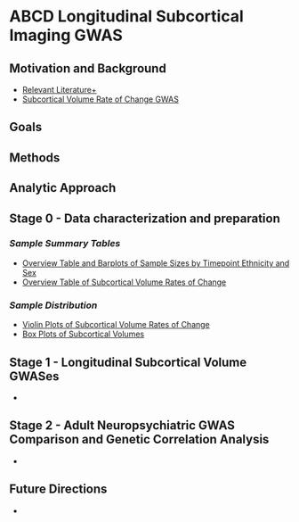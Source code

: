 # **ABCD Longitudinal Subcortical Imaging GWAS**
## Motivation and Background
  - [Relevant Literature+](https://docs.google.com/spreadsheets/d/1daRx5JcFafNdxd7xn3jf4QrojfYBzgE11LgFUIyP4KY)
  - [Subcortical Volume Rate of Change GWAS](https://docs.google.com/presentation/d/1imbz7NTb-ypPThKh5Nri7HHCE4QzD9rOQRNFL5bgUxA/edit?usp=sharing)

## Goals

## Methods

## Analytic Approach

## **Stage 0 - Data characterization and preparation**
### _Sample Summary Tables_
  - [Overview Table and Barplots of Sample Sizes by Timepoint Ethnicity and Sex](https://lowestprime.shinyapps.io/Ethnicity_and_Sex_Counts_by_Timepoint/)
  - [Overview Table of Subcortical Volume Rates of Change](https://lowestprime.shinyapps.io/ROC_Summary_Table/)

### _Sample Distribution_
  - [Violin Plots of Subcortical Volume Rates of Change](https://lowestprime.shinyapps.io/Interactive_SCS_ROI_ROC_Violin_Plots_y0_2/)
  - [Box Plots of Subcortical Volumes](https://lowestprime.shinyapps.io/Interactive_SCS_ROI_Volume_Box_Plots_y0_2/)

## **Stage 1 - Longitudinal Subcortical Volume GWASes**
  - 

## **Stage 2 - Adult Neuropsychiatric GWAS Comparison and Genetic Correlation Analysis**
  - 

## Future Directions
  - 
